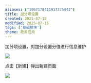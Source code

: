 ```yaml
---
aliases: ["1967178411917375443"]
title: 加分项设置
created: 2025-07-15
modified: 2025-07-15
tags: ['基础模块']
theme: 政务应用
---
```


加分项设置，对加分设置分值进行信息维护

![](977bf0c2eb754e0971ba81cb080b2ca6.jpg)

点击【新建】弹出新建页面

![](25c7c0f84ec3a58901c095d9314d5e7b.jpg)